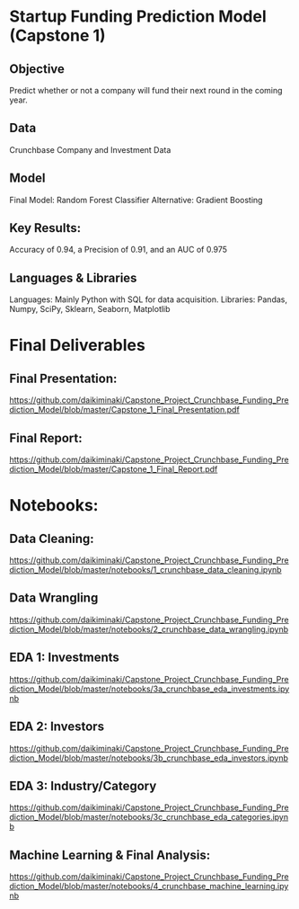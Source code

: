 # Startup Funding Prediction Model (Capstone 1)

## Objective
Predict whether or not a company will fund their next round in the coming year.

## Data
Crunchbase Company and Investment Data

## Model
Final Model: Random Forest Classifier
Alternative: Gradient Boosting

## Key Results:
Accuracy of 0.94, a Precision of 0.91, and an AUC of 0.975

## Languages & Libraries
Languages: Mainly Python with SQL for data acquisition. 
Libraries: Pandas, Numpy, SciPy, Sklearn, Seaborn, Matplotlib


# Final Deliverables
## Final Presentation:
https://github.com/daikiminaki/Capstone_Project_Crunchbase_Funding_Prediction_Model/blob/master/Capstone_1_Final_Presentation.pdf

## Final Report:
https://github.com/daikiminaki/Capstone_Project_Crunchbase_Funding_Prediction_Model/blob/master/Capstone_1_Final_Report.pdf

# Notebooks:
## Data Cleaning:
https://github.com/daikiminaki/Capstone_Project_Crunchbase_Funding_Prediction_Model/blob/master/notebooks/1_crunchbase_data_cleaning.ipynb

## Data Wrangling
https://github.com/daikiminaki/Capstone_Project_Crunchbase_Funding_Prediction_Model/blob/master/notebooks/2_crunchbase_data_wrangling.ipynb

## EDA 1: Investments
https://github.com/daikiminaki/Capstone_Project_Crunchbase_Funding_Prediction_Model/blob/master/notebooks/3a_crunchbase_eda_investments.ipynb

## EDA 2: Investors
https://github.com/daikiminaki/Capstone_Project_Crunchbase_Funding_Prediction_Model/blob/master/notebooks/3b_crunchbase_eda_investors.ipynb

## EDA 3: Industry/Category
https://github.com/daikiminaki/Capstone_Project_Crunchbase_Funding_Prediction_Model/blob/master/notebooks/3c_crunchbase_eda_categories.ipynb

## Machine Learning & Final Analysis:
https://github.com/daikiminaki/Capstone_Project_Crunchbase_Funding_Prediction_Model/blob/master/notebooks/4_crunchbase_machine_learning.ipynb
